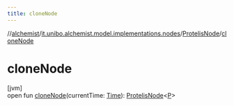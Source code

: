 ```yaml
---
title: cloneNode
---
```

//[alchemist](../../../index.html)/[it.unibo.alchemist.model.implementations.nodes](../index.html)/[ProtelisNode](index.html)/[cloneNode](clone-node.html)



# cloneNode



[jvm]\
open fun [cloneNode](clone-node.html)(currentTime: [Time](../../it.unibo.alchemist.model.interfaces/-time/index.html)): [ProtelisNode](index.html)<[P](../../it.unibo.alchemist.protelis/-alchemist-execution-context/index.html)>




